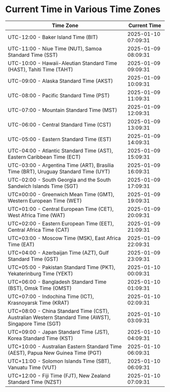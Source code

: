 # Current Time in Various Time Zones

| Time Zone | Current Time |
|-----------|--------------|
| UTC-12:00 - Baker Island Time (BIT) | 2025-01-10 07:09:31 |
| UTC-11:00 - Niue Time (NUT), Samoa Standard Time (SST) | 2025-01-09 08:09:31 |
| UTC-10:00 - Hawaii-Aleutian Standard Time (HAST), Tahiti Time (TAHT) | 2025-01-09 09:09:31 |
| UTC-09:00 - Alaska Standard Time (AKST) | 2025-01-09 10:09:31 |
| UTC-08:00 - Pacific Standard Time (PST) | 2025-01-09 11:09:31 |
| UTC-07:00 - Mountain Standard Time (MST) | 2025-01-09 12:09:31 |
| UTC-06:00 - Central Standard Time (CST) | 2025-01-09 13:09:31 |
| UTC-05:00 - Eastern Standard Time (EST) | 2025-01-09 14:09:31 |
| UTC-04:00 - Atlantic Standard Time (AST), Eastern Caribbean Time (ECT) | 2025-01-09 15:09:31 |
| UTC-03:00 - Argentina Time (ART), Brasília Time (BRT), Uruguay Standard Time (UYT) | 2025-01-09 16:09:31 |
| UTC-02:00 - South Georgia and the South Sandwich Islands Time (SGT) | 2025-01-09 17:09:31 |
| UTC±00:00 - Greenwich Mean Time (GMT), Western European Time (WET) | 2025-01-09 19:09:31 |
| UTC+01:00 - Central European Time (CET), West Africa Time (WAT) | 2025-01-09 20:09:31 |
| UTC+02:00 - Eastern European Time (EET), Central Africa Time (CAT) | 2025-01-09 21:09:31 |
| UTC+03:00 - Moscow Time (MSK), East Africa Time (EAT) | 2025-01-09 22:09:31 |
| UTC+04:00 - Azerbaijan Time (AZT), Gulf Standard Time (GST) | 2025-01-09 23:09:31 |
| UTC+05:00 - Pakistan Standard Time (PKT), Yekaterinburg Time (YEKT) | 2025-01-10 00:09:31 |
| UTC+06:00 - Bangladesh Standard Time (BST), Omsk Time (OMST) | 2025-01-10 01:09:31 |
| UTC+07:00 - Indochina Time (ICT), Krasnoyarsk Time (KRAT) | 2025-01-10 02:09:31 |
| UTC+08:00 - China Standard Time (CST), Australian Western Standard Time (AWST), Singapore Time (SGT) | 2025-01-10 03:09:31 |
| UTC+09:00 - Japan Standard Time (JST), Korea Standard Time (KST) | 2025-01-10 04:09:31 |
| UTC+10:00 - Australian Eastern Standard Time (AEST), Papua New Guinea Time (PGT) | 2025-01-10 06:09:31 |
| UTC+11:00 - Solomon Islands Time (SBT), Vanuatu Time (VUT) | 2025-01-10 06:09:31 |
| UTC+12:00 - Fiji Time (FJT), New Zealand Standard Time (NZST) | 2025-01-10 07:09:31 |
